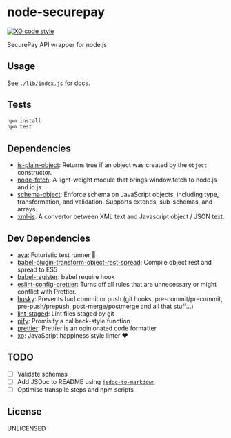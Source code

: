 # node-securepay

[![XO code style](https://img.shields.io/badge/code_style-XO-5ed9c7.svg)](https://github.com/sindresorhus/xo)

SecurePay API wrapper for node.js

## Usage

See `./lib/index.js` for docs.

## Tests

```sh
npm install
npm test
```

## Dependencies

* [is-plain-object](https://github.com/jonschlinkert/is-plain-object): Returns
  true if an object was created by the `Object` constructor.
* [node-fetch](https://github.com/bitinn/node-fetch): A light-weight module that
  brings window.fetch to node.js and io.js
* [schema-object](https://github.com/scotthovestadt/schema-object): Enforce
  schema on JavaScript objects, including type, transformation, and validation.
  Supports extends, sub-schemas, and arrays.
* [xml-js](https://github.com/nashwaan/xml-js): A convertor between XML text and
  Javascript object / JSON text.

## Dev Dependencies

* [ava](https://github.com/avajs/ava): Futuristic test runner 🚀
* [babel-plugin-transform-object-rest-spread](https://github.com/babel/babel/tree/master/packages):
  Compile object rest and spread to ES5
* [babel-register](https://github.com/babel/babel/tree/master/packages): babel
  require hook
* [eslint-config-prettier](https://github.com/prettier/eslint-config-prettier):
  Turns off all rules that are unnecessary or might conflict with Prettier.
* [husky](https://github.com/typicode/husky): Prevents bad commit or push (git
  hooks, pre-commit/precommit, pre-push/prepush, post-merge/postmerge and all
  that stuff...)
* [lint-staged](https://github.com/okonet/lint-staged): Lint files staged by git
* [pify](https://github.com/sindresorhus/pify): Promisify a callback-style
  function
* [prettier](https://github.com/prettier/prettier): Prettier is an opinionated
  code formatter
* [xo](https://github.com/sindresorhus/xo): JavaScript happiness style linter ❤️

## TODO

* [ ] Validate schemas
* [ ] Add JSDoc to README using
      [`jsdoc-to-markdown`](https://github.com/jsdoc2md/jsdoc-to-markdown)
* [ ] Optimise transpile steps and npm scripts

## License

UNLICENSED
